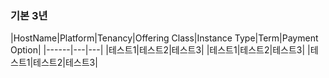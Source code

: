 ### 기본 3년 

|HostName|Platform|Tenancy|Offering Class|Instance Type|Term|Payment Option|
|------|---|---|
|테스트1|테스트2|테스트3|
|테스트1|테스트2|테스트3|
|테스트1|테스트2|테스트3|

